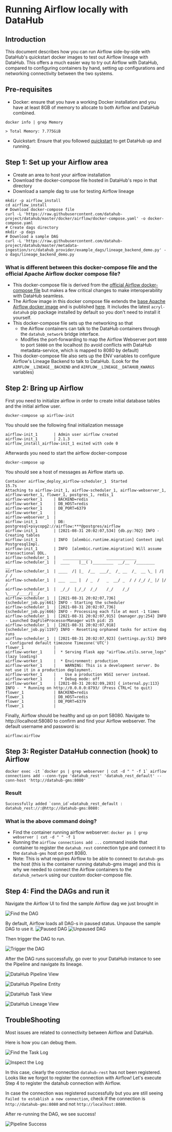 # Running Airflow locally with DataHub

## Introduction
This document describes how you can run Airflow side-by-side with DataHub's quickstart docker images to test out Airflow lineage with DataHub.
This offers a much easier way to try out Airflow with DataHub, compared to configuring containers by hand, setting up configurations and networking connectivity between the two systems.

## Pre-requisites
- Docker: ensure that you have a working Docker installation and you have at least 8GB of memory to allocate to both Airflow and DataHub combined.
```
docker info | grep Memory

> Total Memory: 7.775GiB
```
- Quickstart: Ensure that you followed [quickstart](../../docs/quickstart.md) to get DataHub up and running.

## Step 1: Set up your Airflow area
- Create an area to host your airflow installation
- Download the docker-compose file hosted in DataHub's repo in that directory
- Download a sample dag to use for testing Airflow lineage

```
mkdir -p airflow_install
cd airflow_install
# Download docker-compose file
curl -L 'https://raw.githubusercontent.com/datahub-project/datahub/master/docker/airflow/docker-compose.yaml' -o docker-compose.yaml
# Create dags directory
mkdir -p dags
# Download a sample DAG
curl -L 'https://raw.githubusercontent.com/datahub-project/datahub/master/metadata-ingestion/src/datahub_provider/example_dags/lineage_backend_demo.py' -o dags/lineage_backend_demo.py
```

### What is different between this docker-compose file and the official Apache Airflow docker compose file?
- This docker-compose file is derived from the [official Airflow docker-compose file](https://airflow.apache.org/docs/apache-airflow/stable/start/docker.html#docker-compose-yaml) but makes a few critical changes to make interoperability with DataHub seamless.
- The Airflow image in this docker compose file extends the [base Apache Airflow docker image](https://airflow.apache.org/docs/docker-stack/index.html) and is published [here](https://hub.docker.com/r/acryldata/airflow-datahub). It includes the latest `acryl-datahub` pip package installed by default so you don't need to install it yourself.
- This docker-compose file sets up the networking so that
  - the Airflow containers can talk to the DataHub containers through the `datahub_network` bridge interface.
  - Modifies the port-forwarding to map the Airflow Webserver port `8080` to port `58080` on the localhost (to avoid conflicts with DataHub metadata-service, which is mapped to 8080 by default)
- This docker-compose file also sets up the ENV variables to configure Airflow's Lineage Backend to talk to DataHub. (Look for the `AIRFLOW__LINEAGE__BACKEND` and `AIRFLOW__LINEAGE__DATAHUB_KWARGS` variables)

## Step 2: Bring up Airflow

First you need to initialize airflow in order to create initial database tables and the initial airflow user.
```
docker-compose up airflow-init
```
You should see the following final initialization message

```
airflow-init_1       | Admin user airflow created
airflow-init_1       | 2.1.3
airflow_install_airflow-init_1 exited with code 0

```
Afterwards you need to start the airflow docker-compose

```
docker-compose up
```

You should see a host of messages as Airflow starts up.

```
Container airflow_deploy_airflow-scheduler_1  Started                                                                               15.7s
Attaching to airflow-init_1, airflow-scheduler_1, airflow-webserver_1, airflow-worker_1, flower_1, postgres_1, redis_1
airflow-worker_1     | BACKEND=redis
airflow-worker_1     | DB_HOST=redis
airflow-worker_1     | DB_PORT=6379
airflow-worker_1     |
airflow-webserver_1  |
airflow-init_1       | DB: postgresql+psycopg2://airflow:***@postgres/airflow
airflow-init_1       | [2021-08-31 20:02:07,534] {db.py:702} INFO - Creating tables
airflow-init_1       | INFO  [alembic.runtime.migration] Context impl PostgresqlImpl.
airflow-init_1       | INFO  [alembic.runtime.migration] Will assume transactional DDL.
airflow-scheduler_1  |   ____________       _____________
airflow-scheduler_1  |  ____    |__( )_________  __/__  /________      __
airflow-scheduler_1  | ____  /| |_  /__  ___/_  /_ __  /_  __ \_ | /| / /
airflow-scheduler_1  | ___  ___ |  / _  /   _  __/ _  / / /_/ /_ |/ |/ /
airflow-scheduler_1  |  _/_/  |_/_/  /_/    /_/    /_/  \____/____/|__/
airflow-scheduler_1  | [2021-08-31 20:02:07,736] {scheduler_job.py:661} INFO - Starting the scheduler
airflow-scheduler_1  | [2021-08-31 20:02:07,736] {scheduler_job.py:666} INFO - Processing each file at most -1 times
airflow-scheduler_1  | [2021-08-31 20:02:07,915] {manager.py:254} INFO - Launched DagFileProcessorManager with pid: 25
airflow-scheduler_1  | [2021-08-31 20:02:07,918] {scheduler_job.py:1197} INFO - Resetting orphaned tasks for active dag runs
airflow-scheduler_1  | [2021-08-31 20:02:07,923] {settings.py:51} INFO - Configured default timezone Timezone('UTC')
flower_1             |
airflow-worker_1     |  * Serving Flask app "airflow.utils.serve_logs" (lazy loading)
airflow-worker_1     |  * Environment: production
airflow-worker_1     |    WARNING: This is a development server. Do not use it in a production deployment.
airflow-worker_1     |    Use a production WSGI server instead.
airflow-worker_1     |  * Debug mode: off
airflow-worker_1     | [2021-08-31 20:02:09,283] {_internal.py:113} INFO -  * Running on http://0.0.0.0:8793/ (Press CTRL+C to quit)
flower_1             | BACKEND=redis
flower_1             | DB_HOST=redis
flower_1             | DB_PORT=6379
flower_1             |
```

Finally, Airflow should be healthy and up on port 58080. Navigate to http://localhost:58080 to confirm and find your Airflow webserver.
The default username and password is:
```
airflow:airflow
```

## Step 3: Register DataHub connection (hook) to Airflow

```
docker exec -it `docker ps | grep webserver | cut -d " " -f 1` airflow connections add --conn-type 'datahub_rest' 'datahub_rest_default' --conn-host 'http://datahub-gms:8080'
```

### Result
```
Successfully added `conn_id`=datahub_rest_default : datahub_rest://:@http://datahub-gms:8080:
```

### What is the above command doing?
- Find the container running airflow webserver: `docker ps | grep webserver | cut -d " " -f 1`
- Running the `airflow connections add ...` command inside that container to register the `datahub_rest` connection type and connect it to the `datahub-gms` host on port 8080.
- Note: This is what requires Airflow to be able to connect to `datahub-gms` the host (this is the container running datahub-gms image) and this is why we needed to connect the Airflow containers to the `datahub_network` using our custom docker-compose file.


## Step 4: Find the DAGs and run it
Navigate the Airflow UI to find the sample Airflow dag we just brought in

![Find the DAG](../../docs/imgs/airflow/find_the_dag.png)

By default, Airflow loads all DAG-s in paused status. Unpause the sample DAG to use it.
![Paused DAG](../../docs/imgs/airflow/paused_dag.png)
![Unpaused DAG](../../docs/imgs/airflow/unpaused_dag.png)

Then trigger the DAG to run.

![Trigger the DAG](../../docs/imgs/airflow/trigger_dag.png)

After the DAG runs successfully, go over to your DataHub instance to see the Pipeline and navigate its lineage.

![DataHub Pipeline View](../../docs/imgs/airflow/datahub_pipeline_view.png)

![DataHub Pipeline Entity](../../docs/imgs/airflow/datahub_pipeline_entity.png)

![DataHub Task View](../../docs/imgs/airflow/datahub_task_view.png)

![DataHub Lineage View](../../docs/imgs/airflow/datahub_lineage_view.png)

## TroubleShooting

Most issues are related to connectivity between Airflow and DataHub.

Here is how you can debug them.

![Find the Task Log](../../docs/imgs/airflow/finding_failed_log.png)

![Inspect the Log](../../docs/imgs/airflow/connection_error.png)

In this case, clearly the connection `datahub-rest` has not been registered. Looks like we forgot to register the connection with Airflow!
Let's execute Step 4 to register the datahub connection with Airflow.

In case the connection was registered successfully but you are still seeing `Failed to establish a new connection`, check if the connection is `http://datahub-gms:8080` and not `http://localhost:8080`.

After re-running the DAG, we see success!

![Pipeline Success](../../docs/imgs/airflow/successful_run.png)
